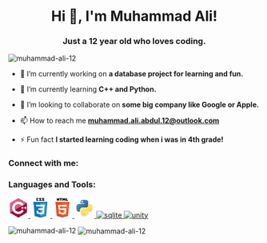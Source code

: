 <h1 align="center">Hi 👋, I'm Muhammad Ali!</h1>
<h3 align="center">Just a 12 year old who loves coding.</h3>

<p align="left"> <img src="https://komarev.com/ghpvc/?username=muhammad-ali-12&label=Profile%20views&color=0e75b6&style=flat" alt="muhammad-ali-12" /> </p>

- 🔭 I’m currently working on **a database project for learning and fun.**

- 🌱 I’m currently learning **C++ and Python.**

- 👯 I’m looking to collaborate on **some big company like Google or Apple.**

- 📫 How to reach me **muhammad.ali.abdul.12@outlook.com**

- ⚡ Fun fact **I started learning coding when i was in 4th grade!**

<h3 align="left">Connect with me:</h3>
<p align="left">
</p>

<h3 align="left">Languages and Tools:</h3>
<p align="left"> <a href="https://www.w3schools.com/cpp/" target="_blank" rel="noreferrer"> <img src="https://raw.githubusercontent.com/devicons/devicon/master/icons/cplusplus/cplusplus-original.svg" alt="cplusplus" width="40" height="40"/> </a> <a href="https://www.w3schools.com/css/" target="_blank" rel="noreferrer"> <img src="https://raw.githubusercontent.com/devicons/devicon/master/icons/css3/css3-original-wordmark.svg" alt="css3" width="40" height="40"/> </a> <a href="https://www.w3.org/html/" target="_blank" rel="noreferrer"> <img src="https://raw.githubusercontent.com/devicons/devicon/master/icons/html5/html5-original-wordmark.svg" alt="html5" width="40" height="40"/> </a> <a href="https://www.python.org" target="_blank" rel="noreferrer"> <img src="https://raw.githubusercontent.com/devicons/devicon/master/icons/python/python-original.svg" alt="python" width="40" height="40"/> </a> <a href="https://www.sqlite.org/" target="_blank" rel="noreferrer"> <img src="https://www.vectorlogo.zone/logos/sqlite/sqlite-icon.svg" alt="sqlite" width="40" height="40"/> </a> <a href="https://unity.com/" target="_blank" rel="noreferrer"> <img src="https://www.vectorlogo.zone/logos/unity3d/unity3d-icon.svg" alt="unity" width="40" height="40"/> </a> </p>

<p><img align="left" src="https://github-readme-stats.vercel.app/api/top-langs?username=muhammad-ali-12&show_icons=true&locale=en&layout=compact" alt="muhammad-ali-12" /></p>

<p>&nbsp;<img align="center" src="https://github-readme-stats.vercel.app/api?username=muhammad-ali-12&show_icons=true&locale=en" alt="muhammad-ali-12" /></p>

